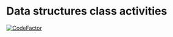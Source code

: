 # Data structures class activities
[![CodeFactor](https://www.codefactor.io/repository/github/luisfelipefrancisco/estruturas-de-dados/badge)](https://www.codefactor.io/repository/github/luisfelipefrancisco/estruturas-de-dados)
